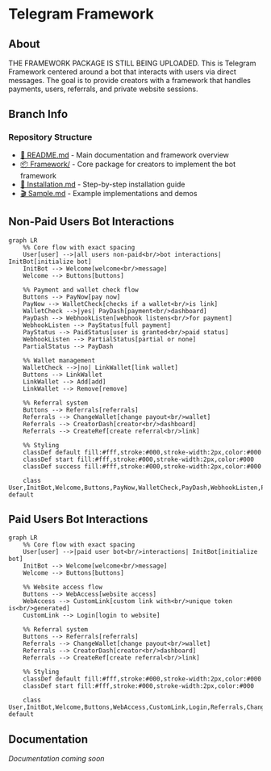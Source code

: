 # Telegram Framework

## About

THE FRAMEWORK PACKAGE IS STILL BEING UPLOADED. This is Telegram Framework centered around a bot that interacts with users via direct messages. The goal is to provide creators with a framework that handles payments, users, referrals, and private website sessions.

## Branch Info

### Repository Structure

- [📄 README.md](README.md) - Main documentation and framework overview
- [📦 Framework/](Framework/) - Core package for creators to implement the bot framework
- [📝 Installation.md](Installation.md) - Step-by-step installation guide
- [🎬 Sample.md](Sample.md) - Example implementations and demos

## Non-Paid Users Bot Interactions

```mermaid
graph LR
    %% Core flow with exact spacing
    User[user] -->|all users non-paid<br/>bot interactions| InitBot[initialize bot]
    InitBot --> Welcome[welcome<br/>message]
    Welcome --> Buttons[buttons]
    
    %% Payment and wallet check flow
    Buttons --> PayNow[pay now]
    PayNow --> WalletCheck[checks if a wallet<br/>is link]
    WalletCheck -->|yes| PayDash[payment<br/>dashboard]
    PayDash --> WebhookListen[webhook listens<br/>for payment]
    WebhookListen --> PayStatus[full payment]
    PayStatus --> PaidStatus[user is granted<br/>paid status]
    WebhookListen --> PartialStatus[partial or none]
    PartialStatus --> PayDash
    
    %% Wallet management
    WalletCheck -->|no| LinkWallet[link wallet]
    Buttons --> LinkWallet
    LinkWallet --> Add[add]
    LinkWallet --> Remove[remove]
    
    %% Referral system
    Buttons --> Referrals[referrals]
    Referrals --> ChangeWallet[change payout<br/>wallet]
    Referrals --> CreatorDash[creator<br/>dashboard]
    Referrals --> CreateRef[create referral<br/>link]
    
    %% Styling
    classDef default fill:#fff,stroke:#000,stroke-width:2px,color:#000
    classDef start fill:#fff,stroke:#000,stroke-width:2px,color:#000
    classDef success fill:#fff,stroke:#000,stroke-width:2px,color:#000
    
    class User,InitBot,Welcome,Buttons,PayNow,WalletCheck,PayDash,WebhookListen,PayStatus,PaidStatus,PartialStatus,LinkWallet,Add,Remove,Referrals,ChangeWallet,CreatorDash,CreateRef default
```

## Paid Users Bot Interactions

```mermaid
graph LR
    %% Core flow with exact spacing
    User[user] -->|paid user bot<br/>interactions| InitBot[initialize bot]
    InitBot --> Welcome[welcome<br/>message]
    Welcome --> Buttons[buttons]
    
    %% Website access flow
    Buttons --> WebAccess[website access]
    WebAccess --> CustomLink[custom link with<br/>unique token is<br/>generated]
    CustomLink --> Login[login to website]
    
    %% Referral system
    Buttons --> Referrals[referrals]
    Referrals --> ChangeWallet[change payout<br/>wallet]
    Referrals --> CreatorDash[creator<br/>dashboard]
    Referrals --> CreateRef[create referral<br/>link]
    
    %% Styling
    classDef default fill:#fff,stroke:#000,stroke-width:2px,color:#000
    classDef start fill:#fff,stroke:#000,stroke-width:2px,color:#000
    
    class User,InitBot,Welcome,Buttons,WebAccess,CustomLink,Login,Referrals,ChangeWallet,CreatorDash,CreateRef default
```

## Documentation

*Documentation coming soon*
